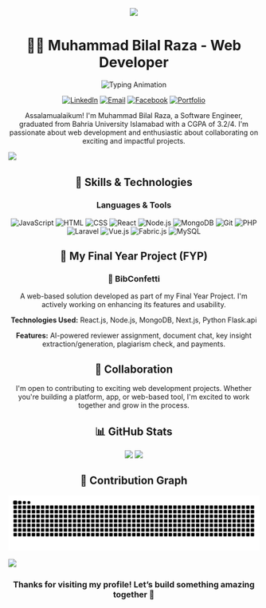 <!-- Profile Banner with a professional animation -->
<p align="center">
  <img src="https://cdn.dribbble.com/users/730703/screenshots/6581243/avento.gif" width="500" />
</p>

<h1 align="center">👨‍💻 Muhammad Bilal Raza - Web Developer</h1>
<p align="center">
  <img src="https://readme-typing-svg.demolab.com?font=Fira+Code&weight=600&size=22&duration=2000&pause=500&color=4169e1&center=true&width=500&lines=Clean+Code+%7C+Eager+Learner;Open+to+Collaborations+%F0%9F%9A%80" alt="Typing Animation">
</p>


<p align="center">
  <a href="https://www.linkedin.com/in/m-bilalraza/"><img src="https://img.shields.io/badge/LinkedIn-0077B5?style=for-the-badge&logo=linkedin&logoColor=white" alt="LinkedIn" /></a>
  <a href="mailto:bilalraza9170@gmail.com"><img src="https://img.shields.io/badge/Gmail-D14836?style=for-the-badge&logo=gmail&logoColor=white" alt="Email" /></a>
  <a href="https://facebook.com/profile.php?id=100046168870940&mibextid=ZbWKwL"><img src="https://img.shields.io/badge/Facebook-%231877F2?style=for-the-badge&logo=facebook&logoColor=white" alt="Facebook" /></a>
  <a href="https://portfolio-tau-dun-64.vercel.app/"><img src="https://img.shields.io/badge/Portfolio-222222?style=for-the-badge&logo=github&logoColor=white" alt="Portfolio" /></a>
</p>

<p align="center">
  Assalamualaikum! I'm Muhammad Bilal Raza, a Software Engineer, graduated from Bahria University Islamabad with a CGPA of 3.2/4. I'm passionate about web development and enthusiastic about collaborating on exciting and impactful projects.
</p>

<!-- Divider -->
<img src="https://user-images.githubusercontent.com/73097560/115834477-dbab4500-a447-11eb-908a-139a6edaec5c.gif">

<!-- Skills Section -->
<h2 align="center">🚀 Skills & Technologies</h2>

<h3 align="center">Languages & Tools</h3>
<p align="center">
  <img src="https://img.shields.io/badge/JavaScript-F7DF1E?style=for-the-badge&logo=javascript&logoColor=black" alt="JavaScript" />
  <img src="https://img.shields.io/badge/HTML5-E34F26?style=for-the-badge&logo=html5&logoColor=white" alt="HTML" />
  <img src="https://img.shields.io/badge/CSS3-1572B6?style=for-the-badge&logo=css3&logoColor=white" alt="CSS" />
  <img src="https://img.shields.io/badge/React-61DAFB?style=for-the-badge&logo=react&logoColor=black" alt="React" />
  <img src="https://img.shields.io/badge/Node.js-339933?style=for-the-badge&logo=node.js&logoColor=white" alt="Node.js" />
  <img src="https://img.shields.io/badge/MongoDB-47A248?style=for-the-badge&logo=mongodb&logoColor=white" alt="MongoDB" />
  <img src="https://img.shields.io/badge/Git-F05032?style=for-the-badge&logo=git&logoColor=white" alt="Git" />
  <img src="https://img.shields.io/badge/PHP-777BB4?style=for-the-badge&logo=php&logoColor=white" alt="PHP" />
  <img src="https://img.shields.io/badge/Laravel-FF2D20?style=for-the-badge&logo=laravel&logoColor=white" alt="Laravel" />
  <img src="https://img.shields.io/badge/Vue.js-42B883?style=for-the-badge&logo=vue.js&logoColor=white" alt="Vue.js" />
  <img src="https://img.shields.io/badge/Fabric.js-35495E?style=for-the-badge&logo=canvas&logoColor=white" alt="Fabric.js" />
  <img src="https://img.shields.io/badge/MySQL-4479A1?style=for-the-badge&logo=mysql&logoColor=white" alt="MySQL" />
</p>

<!-- Projects Section -->
<h2 align="center">📌 My Final Year Project (FYP)</h2>
<h3 align="center">🎉 BibConfetti</h3>
<p align="center">
  A web-based solution developed as part of my Final Year Project. I'm actively working on enhancing its features and usability. 
</p>
<p align="center">
  <b>Technologies Used:</b> React.js, Node.js, MongoDB, Next.js, Python Flask.api
</p>
<p align="center">
  <b>Features:</b> AI-powered reviewer assignment, document chat, key insight extraction/generation, plagiarism check, and payments.
</p>

<!-- Contribution Section -->
<h2 align="center">🤝 Collaboration</h2>
<p align="center">
  I'm open to contributing to exciting web development projects. Whether you're building a platform, app, or web-based tool, I'm excited to work together and grow in the process.
</p>

<!-- GitHub Stats Section -->
<h2 align="center">📊 GitHub Stats</h2>
<p align="center">
  <img src="https://github-readme-stats-eight-theta.vercel.app/api?username=bilalraza9170&show_icons=true&theme=tokyonight&include_all_commits=true&count_private=true" height="180em" />
  <img src="https://github-readme-stats-eight-theta.vercel.app/api/top-langs/?username=bilalraza9170&layout=compact&langs_count=8&theme=tokyonight" height="180em" />
</p>

<!-- Snake Animation for Contributions -->
<h2 align="center">🐍 Contribution Graph</h2>

<p align="center">
  <picture>
    <source media="(prefers-color-scheme: dark)" srcset="https://github.com/Jasim-BinUmar/Jasim-BinUmar/blob/output/github-contribution-grid-snake-dark.svg" />
    <source media="(prefers-color-scheme: light)" srcset="https://github.com/Jasim-BinUmar/Jasim-BinUmar/blob/output/github-contribution-grid-snake.svg" />
    <img alt="Snake animation of GitHub contribution" src="https://github.com/Jasim-BinUmar/Jasim-BinUmar/blob/output/github-contribution-grid-snake.svg" />
  </picture>
</p>

<!-- Footer -->
<img src="https://user-images.githubusercontent.com/73097560/115834477-dbab4500-a447-11eb-908a-139a6edaec5c.gif">

<h3 align="center">Thanks for visiting my profile! Let’s build something amazing together 🚀</h3>
